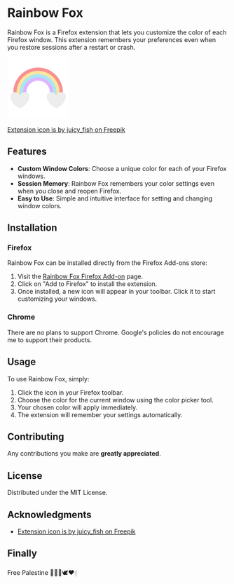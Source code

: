 # Rainbow Fox

Rainbow Fox is a Firefox extension that lets you customize the color of each Firefox window. This extension remembers your preferences even when you restore sessions after a restart or crash.

<img src="./public/src/icons/icon-48.png" alt="icon" width="140"/>

[Extension icon is by juicy_fish on Freepik](https://www.freepik.com/free-vector/rainbow-heart-heart_168221787.htm#fromView=search&page=1&position=10&uuid=7a5dd5d2-c7b8-4e66-8f2c-e4d03b544644)

## Features

- **Custom Window Colors**: Choose a unique color for each of your Firefox windows.
- **Session Memory**: Rainbow Fox remembers your color settings even when you close and reopen Firefox.
- **Easy to Use**: Simple and intuitive interface for setting and changing window colors.

## Installation

### Firefox

Rainbow Fox can be installed directly from the Firefox Add-ons store:

1. Visit the [Rainbow Fox Firefox Add-on](#) page.
2. Click on "Add to Firefox" to install the extension.
3. Once installed, a new icon will appear in your toolbar. Click it to start customizing your windows.

### Chrome

There are no plans to support Chrome. Google's policies do not encourage me to support their products.

## Usage

To use Rainbow Fox, simply:

1. Click the icon in your Firefox toolbar.
2. Choose the color for the current window using the color picker tool.
3. Your chosen color will apply immediately.
4. The extension will remember your settings automatically.

## Contributing

Any contributions you make are **greatly appreciated**.

## License

Distributed under the MIT License.

## Acknowledgments

- [Extension icon is by juicy_fish on Freepik](https://www.freepik.com/free-vector/rainbow-heart-heart_168221787.htm#fromView=search&page=1&position=10&uuid=7a5dd5d2-c7b8-4e66-8f2c-e4d03b544644)

## Finally

Free Palestine 🍉🇵🇸🕊️♥𓂆
